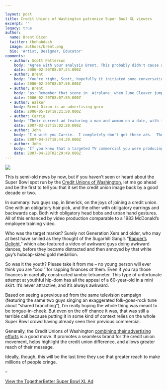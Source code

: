 ```yaml
---

layout: post
title: Credit Unions of Washington patronize Super Bowl XL viewers
excerpt: ''
legacy: true
author:
  name: Brent Dixon
  twitter: thehabdash
  image: authors/brent.png
  bio: 'Artist, Designer, Educator'
comments:
  - author: Scott Patterson
    body: "Agree with your analysis Brent. This probably didn't cause anyone to rush out and join‚ & I'm also not sure what the demographic target was that they were going for. Do people want their financial institution to be anything other than friendly, fair, advocates, and professional (these are my finances you are dealing with!)? I'm guessing the ad promoters/directors got caught up in the need to be special, and most importantly non-boring, for a Super Bowl spot. Still, it probably could have been both funny and conveyed a real compelling message.\r\n\r\nHowever, perhaps it did bring up the concept of \"credit union\" at a few bars and living rooms. I'm hoping people had a laugh and started asking some questions about credit unions. That may be the best we can hope for."
    date: 2006-02-20T08:07:24.000Z
  - author: Brent
    body: "You're right, Scott, hopefully it initiated some conversations that lead to people becoming a little more informed. Or at least more conscious of credit unions as an option.\r\n\r\nThere are really two main purposes to any successful ad campaign: on one hand the commercials are selling the specifics of the product/service/organization, and on the other they are selling a frame of mind, a point of cultural relevance. They're selling brand identity and personality.\r\n\r\nCommunicating personality is where credit unions must bring their efforts up to speed as they're taking their message to the masses.\r\n\r\nThis commercial took a roster of features, and then painted them with an easy-way-out concept. \"What's cool these days? Well the rap music of course.\"\r\n\r\nCredit unions need to realize there needs to be strong and definite strategy behind the creative concept as well."
    date: 2006-02-20T08:07:50.000Z
  - author: Brent
    body: 'ps: Remember that scene in _Airplane_ when June Cleaver jumped in and spoke jive? This commercial kind of makes me feel the same as that scene did. Except that ol June was clearly a seasoned veteran.'
    date: 2006-02-20T08:07:59.000Z
  - author: Walker
    body: Brent Dixon is an advertising guru
    date: 2006-05-19T18:21:50.000Z
  - author: Carrie
    body: "Their current ad featuring a man and woman on a date, with the woman contemplating whether she should stick around with the schmuck who'd spilled ketchup on himself because he might just be the best daddy to her babies ever or be a great provider if she just gave him the chance...is even worse, in my opinion. I'm not an uber-feminist, but COME ON.\r\n\r\nThe ad certainly didn't make me want to go out and move my money to a credit union. It made me want to hurl things at the TV."
    date: 2007-03-22T15:02:20.000Z
  - author: John
    body: "I'm with you Carrie.  I completely don't get these ads.  They just leave me ice cold.  They're so self important it's laughable.  What the heck is the point anyway?  I feel bad for the dog.  If this is the best they can do, bring back the rapping guys at least they made me smile.  "
    date: 2007-04-27T18:44:39.000Z
  - author: John
    body: 'If you knew that a targeted TV commercial you were producing would end up just another cliché that insults women like most feminine hygiene product ads like it, would you shoot it?  If you knew that with bad directing, you would make the character you were trying to generate sympathy for look like a chick repellent idiot savant, would you still call action?  If you knew that all the endless research and study of the latest marketing theory du jour would render your script ridiculous and trite, would you still write it?  If you knew that everyone listening to your spot would think the voice-over talent must have been cast because she was related to the producer, would you give her the microphone?  If you knew that despite all your trendy cleverness, your hackneyed non sequitur ads would simply blend into the TV landscape where only us industry types would ever give it a moment’s pause, would you air it?  If you only knew, you could have asked us, and we would have told you so.'
    date: 2007-04-28T02:29:49.000Z
---
```


<p><img src='http://cu.trabian.com/trabian/internalprojectsandmisccommunication/wacu_rap.jpg' class="right"/></p>
<p>This is semi-old news by now, but if you haven&#8217;t seen or heard about the Super Bowl spot run by the <a href='http://togetherbetter.com/'>Credit Unions of Washington</a>, let me go ahead and be the first to tell you that it set the credit union image back by a good decade or two.</p>
<p>In summary: two guys rap, in limerick, on the joys of joining a credit union. One with an obligatory hair pick, and the other with obligatory earrings and backwards cap. Both with obligatory head bobs and urban hand gestures. All of this enhanced by video production comparable to a 1983 McDonald&#8217;s employee training video.</p>
<p>Who was the target market? Surely not Generation Xers and older, who may at best have smiled as they thought of the Sugarhill Gang&#8217;s &#8220;<a href='http://en.wikipedia.org/wiki/Rapper%27s_Delight'>Rapper&#8217;s Delight</a>,&#8221; which also featured a video of awkward guys doing awkward dances, before they became distracted and then annoyed by that white guy&#8217;s hubcap-sized gold medallion.</p>
<p>So was it the youth? Please take it from me &#8211; no young person will ever think you are &#8220;cool&#8221; for rapping finances <em>at</em> them. Even if you rap those finances in carefully constructed iambic tetrameter. This type of unfortunate attempt at youthful hip-dom has all the appeal of a 60-year-old in a mini skirt. It&#8217;s never attractive, and it&#8217;s always awkward.</p>
<p>Based on seeing a previous ad from the same television campaign (featuring the same two guys singing an exaggerated folk-goes-rock tune about &#8220;shared branching&#8221;), I&#8217;m really hoping the whole thing was meant to be tongue-in-cheek. But even on the off chance it was, that was still a terrible call because putting it in some kind of context relies on the whole Super Bowl crowd having already seen their previous commercial.</p>
<p>Generally, the Credit Unions of Washington <a href='http://www.fuzeqna.com/togetherbetter/consumer/kbdetail.asp?kbid=1&amp;catid=2'>combining their advertising efforts</a> is a good move. It promotes a seamless brand for the credit union movement, helps highlight the credit union difference, and allows greater reach of their message.</p>
<p>Ideally, though, this will be the last time they use that greater reach to make millions of people cringe.</p>
<p><del> &#8211; </del></p>
<p><a href='http://www.fuzeqna.com/togetherbetter/consumer/kbdetail.asp?kbid=29&amp;catid=2'>View the TogetherBetter Super Bowl <span class='caps'>XL </span>Ad</a></p>